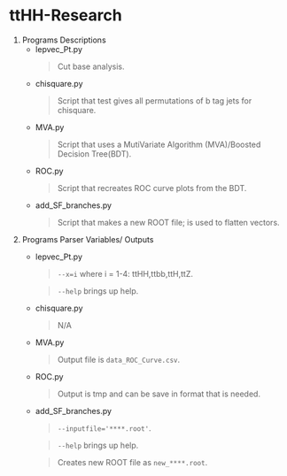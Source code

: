 # ttHH-Research
1. Programs Descriptions
   - lepvec_Pt.py
     >Cut base analysis.
   - chisquare.py
     >Script that test gives all permutations of b tag jets for chisquare.
   - MVA.py
     >Script that uses a MutiVariate Algorithm (MVA)/Boosted Decision Tree(BDT).
   - ROC.py
     >Script that recreates ROC curve plots from the BDT.
   - add_SF_branches.py
     >Script that makes a new ROOT file; is used to flatten vectors.
2. Programs Parser Variables/ Outputs
   - lepvec_Pt.py
     >`--x=i` where  i = 1-4: ttHH,ttbb,ttH,ttZ.
     
     >`--help` brings up help.
   - chisquare.py
     >N/A
   - MVA.py
     >Output file is `data_ROC_Curve.csv`.
   - ROC.py
     >Output is tmp and can be save in format that is needed.
   - add_SF_branches.py
     >`--inputfile='****.root'`.
     
     >`--help` brings up help.
     
     >Creates new ROOT file as `new_****.root`.
  
